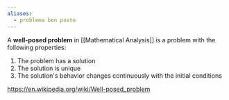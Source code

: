 ```yaml
---
aliases:
  - problema ben posto
---
```

A **well-posed problem** in [[Mathematical Analysis]] is a problem with the following properties:
1. The problem has a solution
2. The solution is unique
3. The solution's behavior changes continuously with the initial conditions

https://en.wikipedia.org/wiki/Well-posed_problem